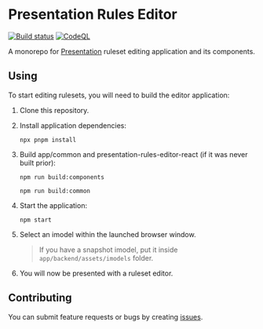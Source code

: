 # Presentation Rules Editor

[![Build status](https://github.com/iTwin/presentation-rules-editor/actions/workflows/CI.yml/badge.svg?branch=master)](https://github.com/iTwin/presentation-rules-editor/actions/workflows/CI.yml?query=branch%3Amaster) [![CodeQL](https://github.com/iTwin/presentation-rules-editor/actions/workflows/codeql-analysis.yml/badge.svg)](https://github.com/iTwin/presentation-rules-editor/actions/workflows/codeql-analysis.yml)

A monorepo for [Presentation](https://www.itwinjs.org/presentation/) ruleset editing application and its components.

## Using

To start editing rulesets, you will need to build the editor application:

1. Clone this repository.
2. Install application dependencies:

   ```shell
   npx pnpm install
   ```

3. Build app/common and presentation-rules-editor-react (if it was never built prior):

   ```shell
   npm run build:components
   ```

   ```shell
   npm run build:common
   ```

4. Start the application:

   ```shell
   npm start
   ```

5. Select an imodel within the launched browser window.

   > If you have a snapshot imodel, put it inside `app/backend/assets/imodels` folder.

6. You will now be presented with a ruleset editor.

## Contributing

You can submit feature requests or bugs by creating [issues](https://github.com/iTwin/presentation-rules-editor/issues).
